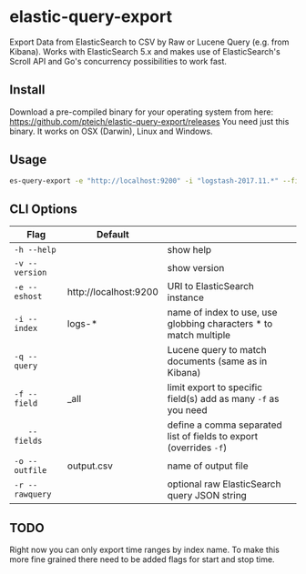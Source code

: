# elastic-query-export

Export Data from ElasticSearch to CSV by Raw or Lucene Query (e.g. from Kibana).
Works with ElasticSearch 5.x and makes use of ElasticSearch's Scroll API and Go's
concurrency possibilities to work fast.

## Install

Download a pre-compiled binary for your operating system from here: https://github.com/pteich/elastic-query-export/releases
You need just this binary. It works on OSX (Darwin), Linux and Windows.

## Usage

````bash
es-query-export -e "http://localhost:9200" -i "logstash-2017.11.*" --fields="RemoteHost,RequestTime,Timestamp,RequestUri,RequestProtocol,Agent" -q "RequestUri:*export*"
````

## CLI Options

| Flag         | Default               |                | 
|--------------|-----------------------|----------------|
| `-h --help`    |                       | show help      |
| `-v --version` |                       | show version   |
| `-e --eshost`  | http://localhost:9200 | URI to ElasticSearch instance  | 
| `-i --index`   | logs-*                | name of index to use, use globbing characters * to match multiple |
| `-q --query`   |                       | Lucene query to match documents (same as in Kibana) |
| `-f --field`   | _all                  | limit export to specific field(s) add as many `-f` as you need |
| `   --fields`  |                       | define a comma separated list of fields to export (overrides `-f`) |
| `-o --outfile` | output.csv            | name of output file |
| `-r --rawquery`|                       | optional raw ElasticSearch query JSON string |

## TODO

Right now you can only export time ranges by index name. To make this more fine grained there need to be added flags for start and stop time. 

